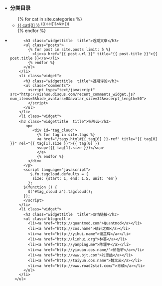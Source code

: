 <aside>
      <ul id="side" class="clear">
        <li class="widget">
          <h3 class="widgettitle title">分类目录</h3>
          <ul class="categories">
              {% for cat in site.categories %}
                <li><a href="/categories.html#{{ cat[0] }}-ref" title="{{ cat[0] }}" rel="{{ cat[1].size }}">{{ cat[0] }} <sup>({{ cat[1].size }})</sup></a></li>
              {% endfor %}
          </ul>
        </li>
        <li class="widget">
          
          <h3 class="widgettitle  title">近期文章</h3>
          <ul class="posts">
            {% for post in site.posts limit: 5 %}
              <li><a href="{{ post.url }}" title="{{ post.title }}">{{ post.title }}</a></li>
            {% endfor %}
          </ul>
        </li>
        <li class="widget">
          <h3 class="widgettitle  title">近期评论</h3>
          <ul class="comments">
            <script type="text/javascript" src="http://yishuo.disqus.com/recent_comments_widget.js?num_items=5&hide_avatars=0&avatar_size=32&excerpt_length=50">
            </script>
          </ul>
        </li>
        <li class="widget">
		<h3 class="widgettitle  title">标签云</h3>
           <p>
              <div id='tag_cloud'>
                {% for tag in site.tags %}
                <a href="/tags.html#{{ tag[0] }}-ref" title="{{ tag[0] }}" rel="{{ tag[1].size }}">{{ tag[0] }} 
                <sup>({{ tag[1].size }})</sup>
                </a>
                {% endfor %}
            </div>
          </p>
          <script language="javascript">
             $.fn.tagcloud.defaults = {
              size: {start: 1, end: 1.5, unit: 'em'}
            };
          $(function () {
            $('#tag_cloud a').tagcloud();
          });
          </script>
        </li>
        <li class="widget">
          <h3 class="widgettitle  title">友情链接</h3>
          <ul class='blogroll'>
		    <li><a href="http://quantmod.com">Quantmod</a></li>
            <li><a href="http://cos.name">统计之都</a></li>
            <li><a href="http://yihui.name">谢益辉</a></li>
			<li><a href="http://linhui.org">林荟</a></li>
			<li><a href="http://yanping.me">陈堰平</a></li>
			<li><a href="http://yixuan.cos.name/">邱怡轩</a></li>
			<li><a href="http://www.bjt.com">刘思喆</a></li>
			<li><a href="http://taiyun.cos.name">魏太云</a></li>
			<li><a href="http://www.road2stat.com/">肖楠</a></li>
          </ul>
        </li>
      </ul>
</aside>